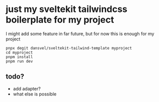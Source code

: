 # just my sveltekit tailwindcss boilerplate for my project

I might add some feature in far future, but for now this is enough for my project

```
pnpx degit dansvel/sveltekit-tailwind-template myproject
cd myproject
pnpm install
pnpm run dev
```

## todo?

- add adapter?
- what else is possible